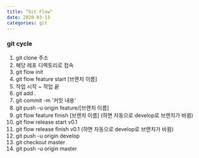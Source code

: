 ```yaml
---
title: “Git Flow"
date: 2020-03-13
categories: git
---
```


### git cycle

1. git clone 주소
2. 해당 레포 디렉토리로 접속
3. git flow init
4. git flow feature start [브랜치 이름]
5. 작업 시작 ~ 작업 끝
6. git add .
7. git commit -m '커밋 내용'
8. git push -u origin feature/[브랜치 이름]
9. git flow feature finish [브랜치 이름] (하면 자동으로 develop로 브랜치가 바뀜)
10. git flow release start v0.1
11. git flow release finish v0.1 (하면 자동으로 develop로 브랜치가 바뀜)
12. git push -u origin develop
13. git checkout master
14. git push -u origin master


